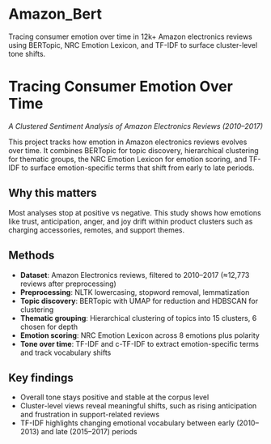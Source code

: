 # Amazon_Bert
Tracing consumer emotion over time in 12k+ Amazon electronics reviews using BERTopic, NRC Emotion Lexicon, and TF-IDF to surface cluster-level tone shifts.

# Tracing Consumer Emotion Over Time
_A Clustered Sentiment Analysis of Amazon Electronics Reviews (2010–2017)_

This project tracks how emotion in Amazon electronics reviews evolves over time. It combines BERTopic for topic discovery, hierarchical clustering for thematic groups, the NRC Emotion Lexicon for emotion scoring, and TF-IDF to surface emotion-specific terms that shift from early to late periods.

## Why this matters
Most analyses stop at positive vs negative. This study shows how emotions like trust, anticipation, anger, and joy drift within product clusters such as charging accessories, remotes, and support themes.

## Methods
- **Dataset**: Amazon Electronics reviews, filtered to 2010–2017 (≈12,773 reviews after preprocessing)
- **Preprocessing**: NLTK lowercasing, stopword removal, lemmatization
- **Topic discovery**: BERTopic with UMAP for reduction and HDBSCAN for clustering
- **Thematic grouping**: Hierarchical clustering of topics into 15 clusters, 6 chosen for depth
- **Emotion scoring**: NRC Emotion Lexicon across 8 emotions plus polarity
- **Tone over time**: TF-IDF and c-TF-IDF to extract emotion-specific terms and track vocabulary shifts

## Key findings
- Overall tone stays positive and stable at the corpus level
- Cluster-level views reveal meaningful shifts, such as rising anticipation and frustration in support-related reviews
- TF-IDF highlights changing emotional vocabulary between early (2010–2013) and late (2015–2017) periods
